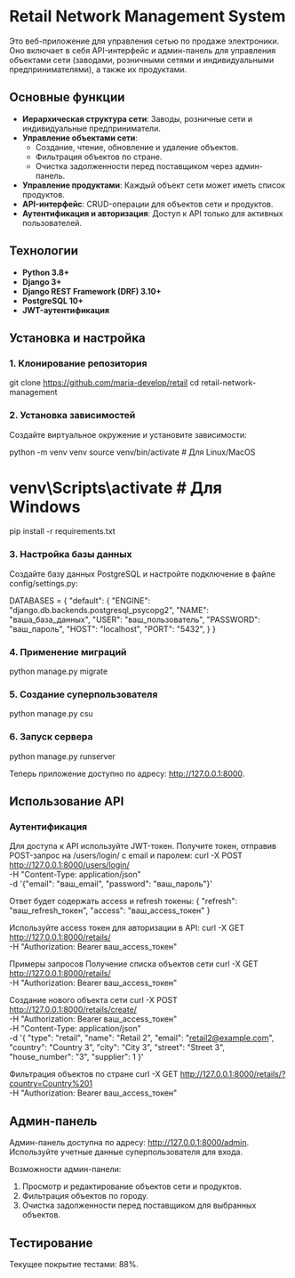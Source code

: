 # Retail Network Management System

Это веб-приложение для управления сетью по продаже электроники. Оно включает в себя API-интерфейс и админ-панель для управления объектами сети (заводами, розничными сетями и индивидуальными предпринимателями), а также их продуктами.

## Основные функции

- **Иерархическая структура сети**: Заводы, розничные сети и индивидуальные предприниматели.
- **Управление объектами сети**:
  - Создание, чтение, обновление и удаление объектов.
  - Фильтрация объектов по стране.
  - Очистка задолженности перед поставщиком через админ-панель.
- **Управление продуктами**: Каждый объект сети может иметь список продуктов.
- **API-интерфейс**: CRUD-операции для объектов сети и продуктов.
- **Аутентификация и авторизация**: Доступ к API только для активных пользователей.

## Технологии

- **Python 3.8+**
- **Django 3+**
- **Django REST Framework (DRF) 3.10+**
- **PostgreSQL 10+**
- **JWT-аутентификация**

## Установка и настройка

### 1. Клонирование репозитория

git clone https://github.com/maria-develop/retail
cd retail-network-management

### 2. Установка зависимостей
Создайте виртуальное окружение и установите зависимости:

python -m venv venv
source venv/bin/activate  # Для Linux/MacOS
# venv\Scripts\activate    # Для Windows
pip install -r requirements.txt

### 3. Настройка базы данных
Создайте базу данных PostgreSQL и настройте подключение в файле config/settings.py:

DATABASES = {
    "default": {
        "ENGINE": "django.db.backends.postgresql_psycopg2",
        "NAME": "ваша_база_данных",
        "USER": "ваш_пользователь",
        "PASSWORD": "ваш_пароль",
        "HOST": "localhost",
        "PORT": "5432",
    }
}
### 4. Применение миграций

python manage.py migrate

### 5. Создание суперпользователя

python manage.py csu

### 6. Запуск сервера

python manage.py runserver


Теперь приложение доступно по адресу: http://127.0.0.1:8000.

## Использование API
### Аутентификация
Для доступа к API используйте JWT-токен. Получите токен, отправив POST-запрос на /users/login/ с email и паролем:
curl -X POST http://127.0.0.1:8000/users/login/ \
    -H "Content-Type: application/json" \
    -d '{"email": "ваш_email", "password": "ваш_пароль"}'

Ответ будет содержать access и refresh токены:
{
    "refresh": "ваш_refresh_токен",
    "access": "ваш_access_токен"
}

Используйте access токен для авторизации в API:
curl -X GET http://127.0.0.1:8000/retails/ \
    -H "Authorization: Bearer ваш_access_токен"

Примеры запросов
Получение списка объектов сети
curl -X GET http://127.0.0.1:8000/retails/ \
    -H "Authorization: Bearer ваш_access_токен"

Создание нового объекта сети
curl -X POST http://127.0.0.1:8000/retails/create/ \
    -H "Authorization: Bearer ваш_access_токен" \
    -H "Content-Type: application/json" \
    -d '{
        "type": "retail",
        "name": "Retail 2",
        "email": "retail2@example.com",
        "country": "Country 3",
        "city": "City 3",
        "street": "Street 3",
        "house_number": "3",
        "supplier": 1
    }'

Фильтрация объектов по стране
curl -X GET http://127.0.0.1:8000/retails/?country=Country%201 \
    -H "Authorization: Bearer ваш_access_токен"

## Админ-панель
Админ-панель доступна по адресу: http://127.0.0.1:8000/admin. Используйте учетные данные суперпользователя для входа.

Возможности админ-панели:
1. Просмотр и редактирование объектов сети и продуктов.
2. Фильтрация объектов по городу.
3. Очистка задолженности перед поставщиком для выбранных объектов.

## Тестирование
Текущее покрытие тестами: 88%.